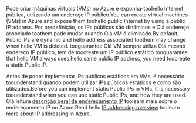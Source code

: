 <span data-ttu-id="754a2-101">Pode criar máquinas virtuais (VMs) no Azure e exponha-toohello Internet pública, utilizando um endereço IP público.</span><span class="sxs-lookup"><span data-stu-id="754a2-101">You can create virtual machines (VMs) in Azure and expose them toohello public Internet by using a public IP address.</span></span> <span data-ttu-id="754a2-102">Por predefinição, os IPs públicos são dinâmicos e Olá endereço associado toothem pode mudar quando Olá VM é eliminado.</span><span class="sxs-lookup"><span data-stu-id="754a2-102">By default, Public IPs are dynamic and hello address associated toothem may change when hello VM is deleted.</span></span> <span data-ttu-id="754a2-103">tooguarantee Olá VM sempre utiliza Olá mesmo endereço IP público, tem de toocreate um IP público estático.</span><span class="sxs-lookup"><span data-stu-id="754a2-103">tooguarantee that hello VM always uses hello same public IP address, you need toocreate a static Public IP.</span></span> 

<span data-ttu-id="754a2-104">Antes de poder implementar IPs públicos estáticos em VMs, é necessário toounderstand quando podem utilizar IPs públicos estáticos e como são utilizados.</span><span class="sxs-lookup"><span data-stu-id="754a2-104">Before you can implement static Public IPs in VMs, it is necessary toounderstand when you can use static Public IPs, and how they are used.</span></span> <span data-ttu-id="754a2-105">Olá leitura [descrição geral de endereçamento IP](../articles/virtual-network/virtual-network-ip-addresses-overview-arm.md) toolearn mais sobre o endereçamento IP no Azure.</span><span class="sxs-lookup"><span data-stu-id="754a2-105">Read hello [IP addressing overview](../articles/virtual-network/virtual-network-ip-addresses-overview-arm.md) toolearn more about IP addressing in Azure.</span></span>

